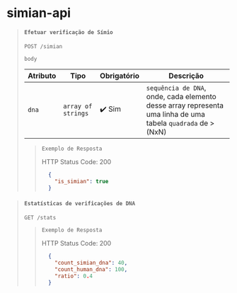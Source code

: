 # simian-api

> #### `Efetuar verificação de Símio`
>```
>POST /simian
>```
>
>`body`
>
>| Atributo  | Tipo               | Obrigatório            | Descrição    |
>|-----------|--------------------|------------------------|--------------|
>| `dna`     | `array of strings` | :heavy_check_mark: Sim |    `sequência de DNA`, onde, cada elemento desse array representa uma linha de uma tabela `quadrada` de >(NxN) |
>
>
>> `Exemplo de Resposta`
>>
>>    HTTP Status Code: 200
>>
>>    ```json
>>      {
>>        "is_simian": true
>>      }
>>    ```


> #### `Estatísticas de verificações de DNA`
>```
> GET /stats
>```
>
>> `Exemplo de Resposta`
>>
>>   HTTP Status Code: 200 
>>
>>   ```json
>>     {
>>       "count_simian_dna": 40,
>>       "count_human_dna": 100,
>>       "ratio": 0.4
>>     }
>>   ```
